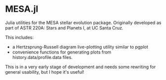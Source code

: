 # MESA.jl
Julia utilities for the MESA stellar evolution package. Originally developed as part of ASTR 220A: Stars and Planets I, at UC Santa Cruz.

This includes:

- a Hertzsprung-Russell diagram live-plotting utility similar to pgplot
- convenience functions for generating plots from history.data/profile.data files.

This is in a very early stage of development and needs some rewriting for general usability, but I hope it's useful!
